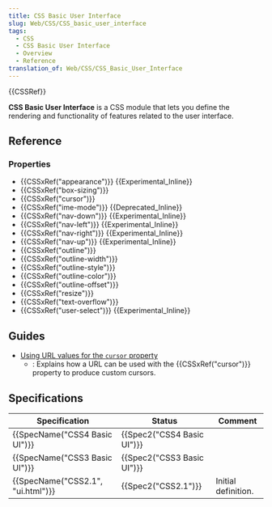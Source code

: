 ```yaml
---
title: CSS Basic User Interface
slug: Web/CSS/CSS_basic_user_interface
tags:
  - CSS
  - CSS Basic User Interface
  - Overview
  - Reference
translation_of: Web/CSS/CSS_Basic_User_Interface
---
```


{{CSSRef}}

**CSS Basic User Interface** is a CSS module that lets you define the rendering and functionality of features related to the user interface.

## Reference

### Properties

- {{CSSxRef("appearance")}} {{Experimental_Inline}}
- {{CSSxRef("box-sizing")}}
- {{CSSxRef("cursor")}}
- {{CSSxRef("ime-mode")}} {{Deprecated_Inline}}
- {{CSSxRef("nav-down")}} {{Experimental_Inline}}
- {{CSSxRef("nav-left")}} {{Experimental_Inline}}
- {{CSSxRef("nav-right")}} {{Experimental_Inline}}
- {{CSSxRef("nav-up")}} {{Experimental_Inline}}
- {{CSSxRef("outline")}}
- {{CSSxRef("outline-width")}}
- {{CSSxRef("outline-style")}}
- {{CSSxRef("outline-color")}}
- {{CSSxRef("outline-offset")}}
- {{CSSxRef("resize")}}
- {{CSSxRef("text-overflow")}}
- {{CSSxRef("user-select")}} {{Experimental_Inline}}

## Guides

- [Using URL values for the `cursor` property](/ru/docs/Web/CSS/CSS_Basic_User_Interface/Using_URL_values_for_the_cursor_property)
  - : Explains how a URL can be used with the {{CSSxRef("cursor")}} property to produce custom cursors.

## Specifications

| Specification                     | Status                     | Comment             |
| --------------------------------- | -------------------------- | ------------------- |
| {{SpecName("CSS4 Basic UI")}}     | {{Spec2("CSS4 Basic UI")}} |                     |
| {{SpecName("CSS3 Basic UI")}}     | {{Spec2("CSS3 Basic UI")}} |                     |
| {{SpecName("CSS2.1", "ui.html")}} | {{Spec2("CSS2.1")}}        | Initial definition. |

